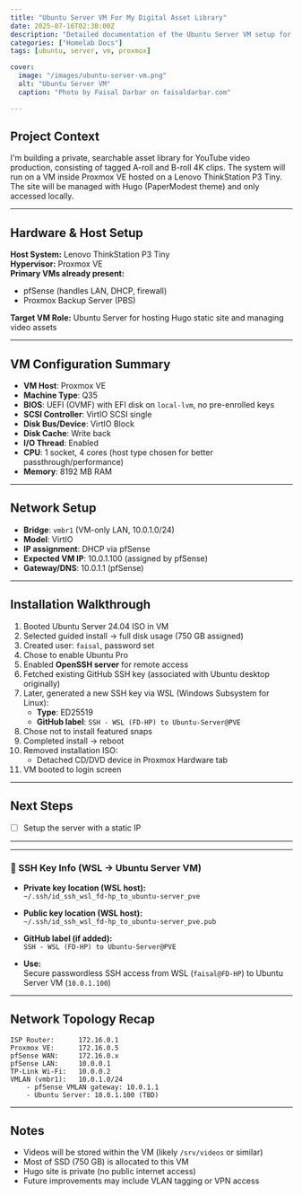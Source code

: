 ```yaml
---
title: "Ubuntu Server VM For My Digital Asset Library"
date: 2025-07-16T02:30:00Z
description: "Detailed documentation of the Ubuntu Server VM setup for hosting a private video asset library using Hugo and Proxmox VE."
categories: ["Homelab Docs"]
tags: [ubuntu, server, vm, proxmox]

cover:
  image: "/images/ubuntu-server-vm.png"
  alt: "Ubuntu Server VM"
  caption: "Photo by Faisal Darbar on faisaldarbar.com"

---
```


## **Project Context**

I'm building a private, searchable asset library for YouTube video production, consisting of tagged A-roll and B-roll 4K clips. The system will run on a VM inside Proxmox VE hosted on a Lenovo ThinkStation P3 Tiny. The site will be managed with Hugo (PaperModest theme) and only accessed locally.

---

## **Hardware & Host Setup**

**Host System:** Lenovo ThinkStation P3 Tiny  
**Hypervisor:** Proxmox VE  
**Primary VMs already present:**

- pfSense (handles LAN, DHCP, firewall)
- Proxmox Backup Server (PBS)

**Target VM Role:** Ubuntu Server for hosting Hugo static site and managing video assets

---

## **VM Configuration Summary**

- **VM Host**: Proxmox VE  
- **Machine Type**: Q35  
- **BIOS**: UEFI (OVMF) with EFI disk on `local-lvm`, no pre-enrolled keys  
- **SCSI Controller**: VirtIO SCSI single  
- **Disk Bus/Device**: VirtIO Block  
- **Disk Cache**: Write back  
- **I/O Thread**: Enabled  
- **CPU**: 1 socket, 4 cores (host type chosen for better passthrough/performance)  
- **Memory**: 8192 MB RAM  

---

## **Network Setup**

- **Bridge**: `vmbr1` (VM-only LAN, 10.0.1.0/24)  
- **Model**: VirtIO  
- **IP assignment**: DHCP via pfSense  
- **Expected VM IP**: 10.0.1.100 (assigned by pfSense)  
- **Gateway/DNS**: 10.0.1.1 (pfSense)  

---

## **Installation Walkthrough**

1. Booted Ubuntu Server 24.04 ISO in VM  
2. Selected guided install → full disk usage (750 GB assigned)  
3. Created user: `faisal`, password set  
4. Chose to enable Ubuntu Pro  
5. Enabled **OpenSSH server** for remote access  
6. Fetched existing GitHub SSH key (associated with Ubuntu desktop originally)  
7. Later, generated a new SSH key via WSL (Windows Subsystem for Linux):  
   - **Type**: ED25519  
   - **GitHub label**: `SSH - WSL (FD-HP) to Ubuntu-Server@PVE`  
8. Chose not to install featured snaps  
9. Completed install → reboot  
10. Removed installation ISO:  
    - Detached CD/DVD device in Proxmox Hardware tab  
11. VM booted to login screen  

---

## **Next Steps**

- [ ] Setup the server with a static IP 

---

---

### 🔐 SSH Key Info (WSL → Ubuntu Server VM)

- **Private key location (WSL host):**  
  `~/.ssh/id_ssh_wsl_fd-hp_to_ubuntu-server_pve`

- **Public key location (WSL host):**  
  `~/.ssh/id_ssh_wsl_fd-hp_to_ubuntu-server_pve.pub`

- **GitHub label (if added):**  
  `SSH - WSL (FD-HP) to Ubuntu-Server@PVE`

- **Use:**  
  Secure passwordless SSH access from WSL (`faisal@FD-HP`) to Ubuntu Server VM (`10.0.1.100`)

---

## **Network Topology Recap**

```
ISP Router:      172.16.0.1
Proxmox VE:      172.16.0.5
pfSense WAN:     172.16.0.x
pfSense LAN:     10.0.0.1
TP-Link Wi-Fi:   10.0.0.2
VMLAN (vmbr1):   10.0.1.0/24
    - pfSense VMLAN gateway: 10.0.1.1
    - Ubuntu Server: 10.0.1.100 (TBD)
```

---

## **Notes**

- Videos will be stored within the VM (likely `/srv/videos` or similar)  
- Most of SSD (750 GB) is allocated to this VM  
- Hugo site is private (no public internet access)  
- Future improvements may include VLAN tagging or VPN access
